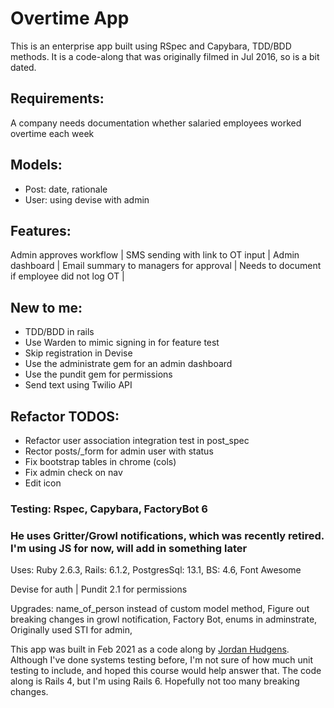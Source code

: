# Overtime App
This is an enterprise app built using RSpec and Capybara, TDD/BDD methods. It is a code-along that was originally filmed in Jul 2016, so is a bit dated. 

## Requirements:
A company needs documentation whether salaried employees worked overtime each week

## Models: 
* Post: date, rationale
* User: using devise with admin

## Features:
Admin approves workflow |
SMS sending with link to OT input |
Admin dashboard |
Email summary to managers for approval |
Needs to document if employee did not log OT |

## New to me:
* TDD/BDD in rails
* Use Warden to mimic signing in for feature test
* Skip registration in Devise
* Use the administrate gem for an admin dashboard
* Use the pundit gem for permissions
* Send text using Twilio API

## Refactor TODOS:
- Refactor user association integration test in post_spec
- Rector posts/_form for admin user with status
- Fix bootstrap tables in chrome (cols)
- Fix admin check on nav
- Edit icon


### Testing: Rspec, Capybara, FactoryBot 6

### He uses Gritter/Growl notifications, which was recently retired. I'm using JS for now, will add in something later

Uses: Ruby 2.6.3, Rails: 6.1.2, PostgresSql: 13.1, BS: 4.6, Font Awesome

Devise for auth |
Pundit 2.1 for permissions

Upgrades:  name_of_person instead of custom model method, 
Figure out breaking changes in growl notification, Factory Bot, enums in adminstrate,
Originally used STI for admin,

This app was built in Feb 2021 as a code along by [Jordan Hudgens](https://www.udemy.com/course/professional-ruby-on-rails-coding-course/learn/lecture/5529548#overview). Although I've done systems testing before, I'm not sure of how much unit testing to include, and hoped this course would help answer that. The code along is Rails 4, but I'm using Rails 6. Hopefully not too many breaking changes. 

